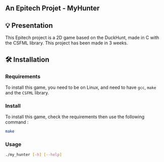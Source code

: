 An Epitech Projet - MyHunter
----

## 💡 Presentation
This Epitech project is a 2D game based on the DuckHunt, made in C with the CSFML library.
This project has been made in 3 weeks.

## 🛠️ Installation

### Requirements

To install this game, you need to be on Linux, and need to have `gcc`,  `make` and the `CSFML` library.

### Install

To install this game, check the requirements then use the following command :
```bash
make
```

### Usage
```bash
./my_hunter [-h] [--help]
```
